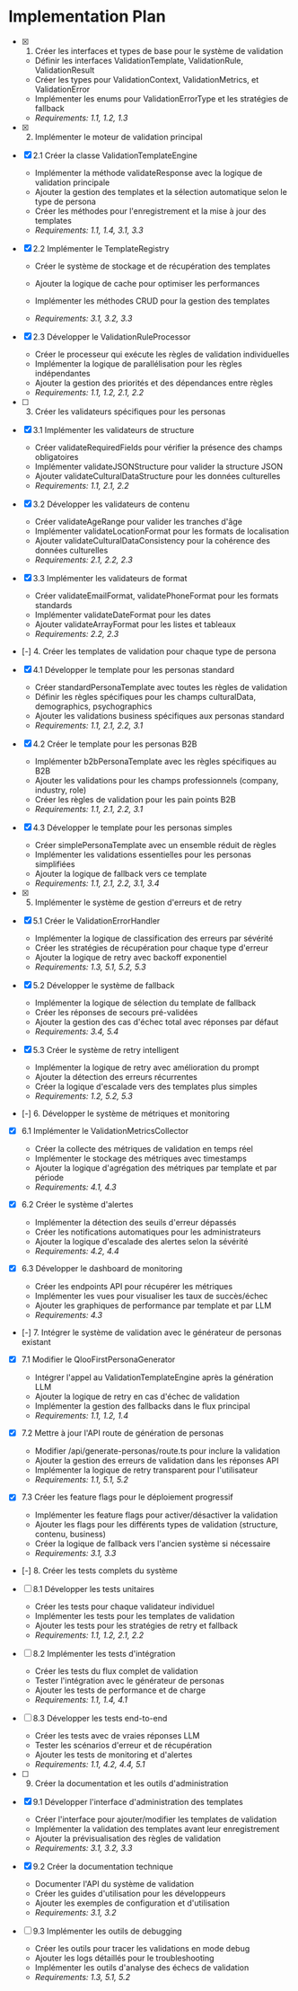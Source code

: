 # Implementation Plan

- [x] 1. Créer les interfaces et types de base pour le système de validation





  - Définir les interfaces ValidationTemplate, ValidationRule, ValidationResult
  - Créer les types pour ValidationContext, ValidationMetrics, et ValidationError
  - Implémenter les enums pour ValidationErrorType et les stratégies de fallback
  - _Requirements: 1.1, 1.2, 1.3_

- [x] 2. Implémenter le moteur de validation principal





- [x] 2.1 Créer la classe ValidationTemplateEngine


  - Implémenter la méthode validateResponse avec la logique de validation principale
  - Ajouter la gestion des templates et la sélection automatique selon le type de persona
  - Créer les méthodes pour l'enregistrement et la mise à jour des templates
  - _Requirements: 1.1, 1.4, 3.1, 3.3_



- [x] 2.2 Implémenter le TemplateRegistry





  - Créer le système de stockage et de récupération des templates
  - Ajouter la logique de cache pour optimiser les performances
  - Implémenter les méthodes CRUD pour la gestion des templates


  - _Requirements: 3.1, 3.2, 3.3_

- [x] 2.3 Développer le ValidationRuleProcessor





  - Créer le processeur qui exécute les règles de validation individuelles
  - Implémenter la logique de parallélisation pour les règles indépendantes
  - Ajouter la gestion des priorités et des dépendances entre règles
  - _Requirements: 1.1, 1.2, 2.1, 2.2_

- [ ] 3. Créer les validateurs spécifiques pour les personas








- [x] 3.1 Implémenter les validateurs de structure







  - Créer validateRequiredFields pour vérifier la présence des champs obligatoires
  - Implémenter validateJSONStructure pour valider la structure JSON
  - Ajouter validateCulturalDataStructure pour les données culturelles
  - _Requirements: 1.1, 2.1, 2.2_

- [x] 3.2 Développer les validateurs de contenu








  - Créer validateAgeRange pour valider les tranches d'âge
  - Implémenter validateLocationFormat pour les formats de localisation
  - Ajouter validateCulturalDataConsistency pour la cohérence des données culturelles
  - _Requirements: 2.1, 2.2, 2.3_

- [x] 3.3 Implémenter les validateurs de format











  - Créer validateEmailFormat, validatePhoneFormat pour les formats standards
  - Implémenter validateDateFormat pour les dates
  - Ajouter validateArrayFormat pour les listes et tableaux
  - _Requirements: 2.2, 2.3_

- [-] 4. Créer les templates de validation pour chaque type de persona



- [x] 4.1 Développer le template pour les personas standard


  - Créer standardPersonaTemplate avec toutes les règles de validation
  - Définir les règles spécifiques pour les champs culturalData, demographics, psychographics
  - Ajouter les validations business spécifiques aux personas standard
  - _Requirements: 1.1, 2.1, 2.2, 3.1_

- [x] 4.2 Créer le template pour les personas B2B


  - Implémenter b2bPersonaTemplate avec les règles spécifiques au B2B
  - Ajouter les validations pour les champs professionnels (company, industry, role)
  - Créer les règles de validation pour les pain points B2B
  - _Requirements: 1.1, 2.1, 2.2, 3.1_

- [x] 4.3 Développer le template pour les personas simples













  - Créer simplePersonaTemplate avec un ensemble réduit de règles
  - Implémenter les validations essentielles pour les personas simplifiées
  - Ajouter la logique de fallback vers ce template
  - _Requirements: 1.1, 2.1, 2.2, 3.1, 3.4_

- [x] 5. Implémenter le système de gestion d'erreurs et de retry







- [x] 5.1 Créer le ValidationErrorHandler


  - Implémenter la logique de classification des erreurs par sévérité
  - Créer les stratégies de récupération pour chaque type d'erreur
  - Ajouter la logique de retry avec backoff exponentiel
  - _Requirements: 1.3, 5.1, 5.2, 5.3_

- [x] 5.2 Développer le système de fallback









  - Implémenter la logique de sélection du template de fallback
  - Créer les réponses de secours pré-validées
  - Ajouter la gestion des cas d'échec total avec réponses par défaut
  - _Requirements: 3.4, 5.4_

- [x] 5.3 Créer le système de retry intelligent


  - Implémenter la logique de retry avec amélioration du prompt
  - Ajouter la détection des erreurs récurrentes
  - Créer la logique d'escalade vers des templates plus simples
  - _Requirements: 1.2, 5.2, 5.3_

- [-] 6. Développer le système de métriques et monitoring



- [x] 6.1 Implémenter le ValidationMetricsCollector


  - Créer la collecte des métriques de validation en temps réel
  - Implémenter le stockage des métriques avec timestamps
  - Ajouter la logique d'agrégation des métriques par template et par période
  - _Requirements: 4.1, 4.3_

- [x] 6.2 Créer le système d'alertes


  - Implémenter la détection des seuils d'erreur dépassés
  - Créer les notifications automatiques pour les administrateurs
  - Ajouter la logique d'escalade des alertes selon la sévérité
  - _Requirements: 4.2, 4.4_





- [x] 6.3 Développer le dashboard de monitoring









  - Créer les endpoints API pour récupérer les métriques
  - Implémenter les vues pour visualiser les taux de succès/échec
  - Ajouter les graphiques de performance par template et par LLM
  - _Requirements: 4.3_

- [-] 7. Intégrer le système de validation avec le générateur de personas existant



- [x] 7.1 Modifier le QlooFirstPersonaGenerator






  - Intégrer l'appel au ValidationTemplateEngine après la génération LLM
  - Ajouter la logique de retry en cas d'échec de validation
  - Implémenter la gestion des fallbacks dans le flux principal
  - _Requirements: 1.1, 1.2, 1.4_

- [x] 7.2 Mettre à jour l'API route de génération de personas















  - Modifier /api/generate-personas/route.ts pour inclure la validation
  - Ajouter la gestion des erreurs de validation dans les réponses API
  - Implémenter la logique de retry transparent pour l'utilisateur
  - _Requirements: 1.1, 5.1, 5.2_

- [x] 7.3 Créer les feature flags pour le déploiement progressif













  - Implémenter les feature flags pour activer/désactiver la validation
  - Ajouter les flags pour les différents types de validation (structure, contenu, business)
  - Créer la logique de fallback vers l'ancien système si nécessaire
  - _Requirements: 3.1, 3.3_

- [-] 8. Créer les tests complets du système



- [ ] 8.1 Développer les tests unitaires















  - Créer les tests pour chaque validateur individuel
  - Implémenter les tests pour les templates de validation
  - Ajouter les tests pour les stratégies de retry et fallback
  - _Requirements: 1.1, 1.2, 2.1, 2.2_

- [ ] 8.2 Implémenter les tests d'intégration
  - Créer les tests du flux complet de validation
  - Tester l'intégration avec le générateur de personas
  - Ajouter les tests de performance et de charge
  - _Requirements: 1.1, 1.4, 4.1_

- [ ] 8.3 Développer les tests end-to-end
  - Créer les tests avec de vraies réponses LLM
  - Tester les scénarios d'erreur et de récupération
  - Ajouter les tests de monitoring et d'alertes
  - _Requirements: 1.1, 4.2, 4.4, 5.1_

- [ ] 9. Créer la documentation et les outils d'administration









- [x] 9.1 Développer l'interface d'administration des templates








  - Créer l'interface pour ajouter/modifier les templates de validation
  - Implémenter la validation des templates avant leur enregistrement
  - Ajouter la prévisualisation des règles de validation
  - _Requirements: 3.1, 3.2, 3.3_

- [x] 9.2 Créer la documentation technique




























  - Documenter l'API du système de validation
  - Créer les guides d'utilisation pour les développeurs
  - Ajouter les exemples de configuration et d'utilisation
  - _Requirements: 3.1, 3.2_

- [ ] 9.3 Implémenter les outils de debugging

































  - Créer les outils pour tracer les validations en mode debug
  - Ajouter les logs détaillés pour le troubleshooting
  - Implémenter les outils d'analyse des échecs de validation
  - _Requirements: 1.3, 5.1, 5.2_